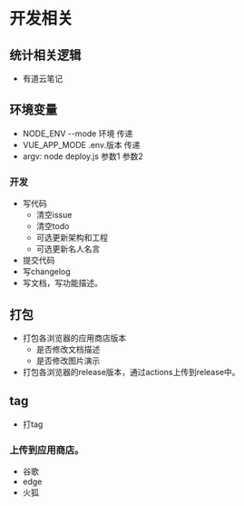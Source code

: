 # 开发相关

<!-- 

TODO: firfox兼容 v2
# TODO: 本地id获取 获取本地火狐id链接 getUrl
let fullURL = browser.extension.getURL("beasts/frog.html");
// -> something like:
// moz-extension://2c127fa4-62c7-7e4f-90e5-472b45eecfdc/beasts/frog.html

fireFox直接上传到商店，如果有问题，则解决问题。
否则本地貌似无法调试。 因为上次可以调试，这次只是被禁用以后就无法调试。
测试本地element-ui的链接与ui
测试本地的管理面板跳转是否成功

# 兼容英文版本
索要英文打赏
设置英文版本
设置英文励志言语
英文wiki文档


整理读书名言（可选）：
更新语录，更新读书笔记中的语录
删除语录

架构（可选）:
梳理环境变量: 删除env文件、或者根据env设置环境变量。
commit相关、eslint相关
更新scripts的脚本使用、env设置。
webpack设置，打包压缩。
文件架构梳理
代码质量相关：重复代码检测等

 -->

## 统计相关逻辑

* 有道云笔记

## 环境变量

* NODE_ENV --mode 环境 传递
* VUE_APP_MODE .env.版本 传递
* argv: node deploy.js 参数1 参数2

### 开发
* 写代码
    * 清空issue
    * 清空todo
    * 可选更新架构和工程
    * 可选更新名人名言
* 提交代码
* 写changelog
* 写文档，写功能描述。

## 打包

* 打包各浏览器的应用商店版本
    * 是否修改文档描述
    * 是否修改图片演示
* 打包各浏览器的release版本，通过actions上传到release中。

## tag

* 打tag

### 上传到应用商店。

* 谷歌
* edge
* 火狐